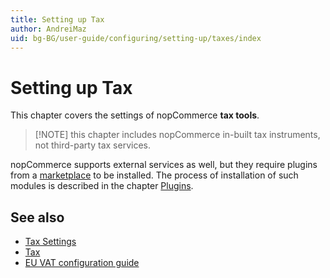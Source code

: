 ```yaml
---
title: Setting up Tax
author: AndreiMaz
uid: bg-BG/user-guide/configuring/setting-up/taxes/index
---
```


# Setting up Tax

This chapter covers the settings of nopCommerce **tax tools**.

> [!NOTE] this chapter includes nopCommerce in-built tax instruments, not third-party tax services.

nopCommerce supports external services as well, but they require plugins from a [marketplace](http://www.nopcommerce.com/marketplace.aspx) to be installed. The process of installation of such modules is described in the chapter [Plugins](xref:bg-BG/developer/plugins/index).

## See also

* [Tax Settings](xref:bg-BG/user-guide/configuring/setting-up/taxes/tax-settings)
* [Tax](xref:bg-BG/user-guide/configuring/settingup/taxes/tax/index)
* [EU VAT configuration guide](xref:bg-BG/user-guide/configuring/settingup/taxes/eu-vat)
